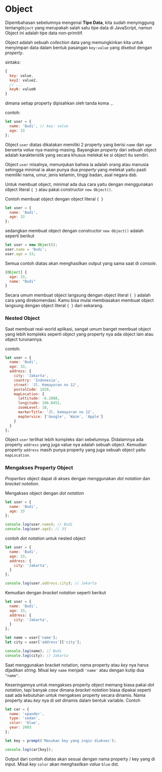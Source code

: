 # Object

Dipembahasan sebelumnya mengenal **Tipe Data**, kita sudah menyinggung tentang```Object``` yang merupakah salah satu tipe data di JavaScript, namun Object ini adalah tipe data non-primitif. 

Object adalah sebuah _collection_ data yang memungkinkan kita untuk menyimpan data dalam bentuk pasangan ```key:value``` yang disebut dengan _property_.

sintaks:

```javascript
{
  key: value,
  key2: value2,
  // ...
  keyN: valueN
}
```

dimana setiap property dipisahkan oleh tanda koma ```,```.

contoh:

```javascript
let user = {
  name: 'Budi', // key: value
  age: 33
};
```

Object ```user``` diatas dikatakan memiliki 2 property yang berisi ```name``` dan ```age``` berserta _value_ nya masing-masing. Bayangkan _property_ dari sebuah object adalah karakteristik yang secara khusus melekat ke si object itu sendiri.

Object ```user``` misalnya, menunjukan bahwa ia adalah orang atau manusia sehingga minimal ia akan punya dua _property_ yang melekat yaitu pasti memiliki nama, umur, jenis kelamin, tinggi badan, asal negara dsb.


Untuk membuat object, minimal ada dua cara yaitu dengan menggunakan object literal ```{ }``` atau pakai constructor ```new Object()```.

Contoh membuat object dengan object literal ```{ }```

```javascript
let user = {
  name: 'Budi',
  age: 33
};
```

sedangkan membuat object dengan constructor ```new Object()``` adalah seperti berikut

```javascript
let user = new Object();
user.name = 'Budi';
user.age = 33;
```

Semua contoh diatas akan menghasilkan output yang sama saat di _console_.

```javascript
[Object] {
  age: 33,
  name: "Budi"
}
```

Secara umum membuat object langsung dengan object literal ```{ }``` adalah cara yang direkomendasi. Kamu bisa mulai membiasakan membuat object langsung dengan object literal ```{ }``` dari sekarang.

### Nested Object

Saat membuat real-world aplikasi, sangat umum banget membuat object yang lebih kompleks seperti object yang property nya ada object lain atau object turunannya.

contoh:

```javascript
let user = {
  name: 'Budi',
  age: 33,
  address: {
    city: 'Jakarta',
    country: 'Indonesia',
    street: 'Jl. Kemayoran no 12',
    postalCode: 1020,
    mapLocation: {
      lattitude: -6.2088,
      longitude: 106.8451,
      zoomLevel: 18,
      markerTitle: 'Jl. kemayoran no 12',
      mapService: ['Google', 'Waze', 'Apple']
    }
  }
};
```

Object ```user``` terlihat lebih kompleks dari sebelumnya. Didalamnya ada property ```address``` yang
juga value nya adalah sebuah object. Kemudian property ```address``` masih punya property yang juga sebuah object yaitu ```mapLocation```.

### Mengakses Property Object

_Properties_ object dapat di akses dengan menggunakan _dot notation_ dan _bracket notation_.

Mengakses object dengan _dot notation_

```javascript
let user = {
  name: 'Budi',
  age: 33
};

console.log(user.name); // Budi
console.log(user.age); // 33
```

contoh _dot notation_ untuk nested object

```javascript
let user = {
  name: 'Budi',
  age: 33,
  address: {
    city: 'Jakarta',
  }
};

console.log(user.address.city); // Jakarta
```

Kemudian dengan _bracket notation_ seperti berikut

```javascript
let user = {
  name: 'Budi',
  age: 33,
  address: {
    city: 'Jakarta',
  }
};

let name = user['name'];
let city = user['address']['city'];

console.log(name); // Budi
console.log(city); // Jakarta
```

Saat menggunakan bracket notation, nama property atau _key_ nya harus dijadikan _string_. Misal _key_ ```name``` menjadi ```'name'``` atau dengan kutip dua ```"name"```.

Keseringannya untuk mengakses property object memang biasa pakai _dot notation_, tapi banyak _case_ dimana _bracket notation_ biasa dipakai seperti saat ada kebutuhan untuk mengakses property secara dinamis.
Nama property atau _key_ nya di set dinamis dalam bentuk variable. Contoh

```javascript
let car = {
  name: 'xpander',
  type: 'sedan',
  color: 'blue',
  year: 2003
};

let key = prompt('Masukan key yang ingin diakses');

console.log(car[key]);
```

Output dari contoh diatas akan sesuai dengan nama property / key yang di input. Misal _key_ ```color``` akan menghasilkan _value_ ```blue``` dst.

